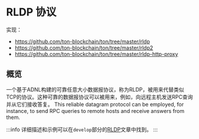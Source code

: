 # RLDP 协议

实现：

- https://github.com/ton-blockchain/ton/tree/master/rldp
- https://github.com/ton-blockchain/ton/tree/master/rldp2
- https://github.com/ton-blockchain/ton/tree/master/rldp-http-proxy

## 概览

一个基于ADNL构建的可靠任意大小数据报协议，称为RLDP，被用来代替类似TCP的协议。这种可靠的数据报协议可以被用来，例如，向远程主机发送RPC查询并从它们接收答复。 This reliable datagram protocol can
be employed, for instance, to send RPC queries to remote hosts and receive
answers from them.

:::info
详细描述和示例可以在`develop`部分的[RLDP](/develop/network/rldp)文章中找到。
:::
